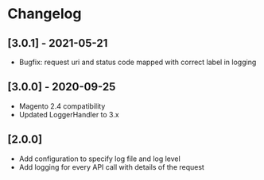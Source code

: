 # Changelog

## [3.0.1] - 2021-05-21
- Bugfix: request uri and status code mapped with correct label in logging

## [3.0.0] - 2020-09-25

- Magento 2.4 compatibility
- Updated LoggerHandler to 3.x

## [2.0.0]
- Add configuration to specify log file and log level
- Add logging for every API call with details of the request
